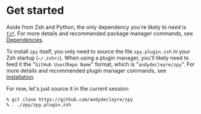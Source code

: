 # Get started

Aside from Zsh and Python, the only dependency you're likely to *need* is
[`fzf`](https://github.com/junegunn/fzf).
For more details and recommended package manager commands, see [Dependencies](deps.md).

To install `zpy` itself, you only need to source the file `zpy.plugin.zsh`
in your Zsh startup (`~/.zshrc`).
When using a plugin manager, you'll likely need to feed it the
"`GitHub User`/`Repo Name`" format, which is "`andydecleyre/zpy`".
For more details and recommended plugin manager commands, see [Installation](install.md).

For now, let's just source it in the current session:

```console
% git clone https://github.com/andydecleyre/zpy
% . ./zpy/zpy.plugin.zsh
```
